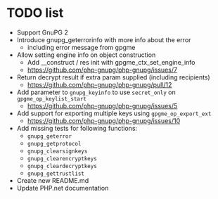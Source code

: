 # TODO list

- Support GnuPG 2
- Introduce gnupg_geterrorinfo with more info about the error
  - including error message from gpgme
- Allow setting engine info on object construction
  - Add __construct / res init with gpgme_ctx_set_engine_info
  - https://github.com/php-gnupg/php-gnupg/issues/7
- Return decrypt result if extra param supplied (including recipients)
  - https://github.com/php-gnupg/php-gnupg/pull/12
- Add parameter to `gnupg_keyinfo` to use `secret_only` on `gpgme_op_keylist_start`
  - https://github.com/php-gnupg/php-gnupg/issues/5
- Add support for exporting multiple keys using `gpgme_op_export_ext`
  - https://github.com/php-gnupg/php-gnupg/issues/10
- Add missing tests for following functions:
  - `gnupg_geterror`
  - `gnupg_getprotocol`
  - `gnupg_clearsignkeys`
  - `gnupg_clearencryptkeys`
  - `gnupg_cleardecryptkeys`
  - `gnupg_gettrustlist`
- Create new README.md
- Update PHP.net documentation
